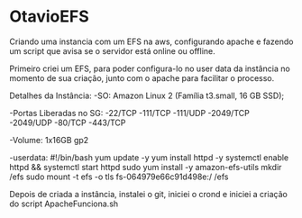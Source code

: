 # OtavioEFS
Criando uma instancia com um EFS na aws, configurando apache e fazendo um script que avisa se o servidor está online ou offline. 

Primeiro criei um EFS, para poder configura-lo no user data da instância no momento de sua criação, junto com o apache para facilitar o processo.

Detalhes da Instância: 
  -SO: Amazon Linux 2 (Família t3.small, 16 GB SSD);

  -Portas Liberadas no SG:
    -22/TCP
    -111/TCP
    -111/UDP
    -2049/TCP
    -2049/UDP
    -80/TCP
    -443/TCP
  
  -Volume: 1x16GB gp2

  -userdata:
    #!/bin/bash
    yum update -y
    yum install httpd -y
    systemctl enable httpd && systemctl start httpd
    sudo yum install -y amazon-efs-utils
    mkdir /efs
    sudo mount -t efs -o tls fs-064979e66c91d498e:/ /efs
    
Depois de criada a instância, instalei o git, iniciei o crond e iniciei a criação do script ApacheFunciona.sh
